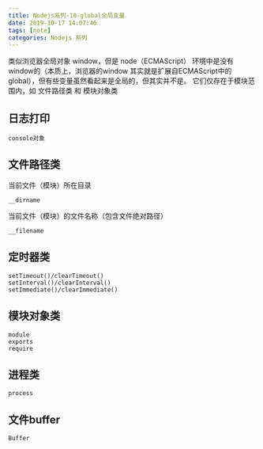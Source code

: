 ```yaml
---
title: Nodejs系列-10-global全局变量
date: 2019-10-17 14:07:46
tags: [note]
categories: Nodejs 系列
---
```


类似浏览器全局对象 window，但是 node（ECMAScript） 环境中是没有window的（本质上，浏览器的window 其实就是扩展自ECMAScript中的 global），但有些变量虽然看起来是全局的，但其实并不是。 它们仅存在于模块范围内，如 文件路径类 和 模块对象类

<!-- more -->

## 日志打印

    console对象

## 文件路径类
当前文件（模块）所在目录

    __dirname

当前文件（模块）的文件名称（包含文件绝对路径）

    __filename

## 定时器类

    setTimeout()/clearTimeout()
    setInterval()/clearInterval()
    setImmediate()/clearImmediate()

## 模块对象类

    module
    exports
    require

## 进程类
    process

## 文件buffer

    Buffer	